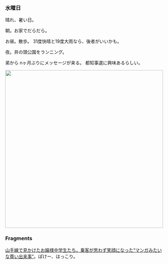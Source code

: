 ### 水曜日

晴れ、暑い日。

朝。お家でだらだら。

お昼。散歩。
31度快晴と19度大雨なら、後者がいいかも。

夜。井の頭公園をランニング。

弟から nヶ月ぶりにメッセージが来る。
都知事選に興味あるらしい。

<img src="https://i.imgur.com/qrdYK9E.jpg" width="500">

### Fragments

[山手線で見かけたお嬢様中学生たち。乗客が思わず笑顔になった“マンガみたいな尊い出来事”](https://bunshun.jp/articles/-/71169)。ぽけー、ほっこり。